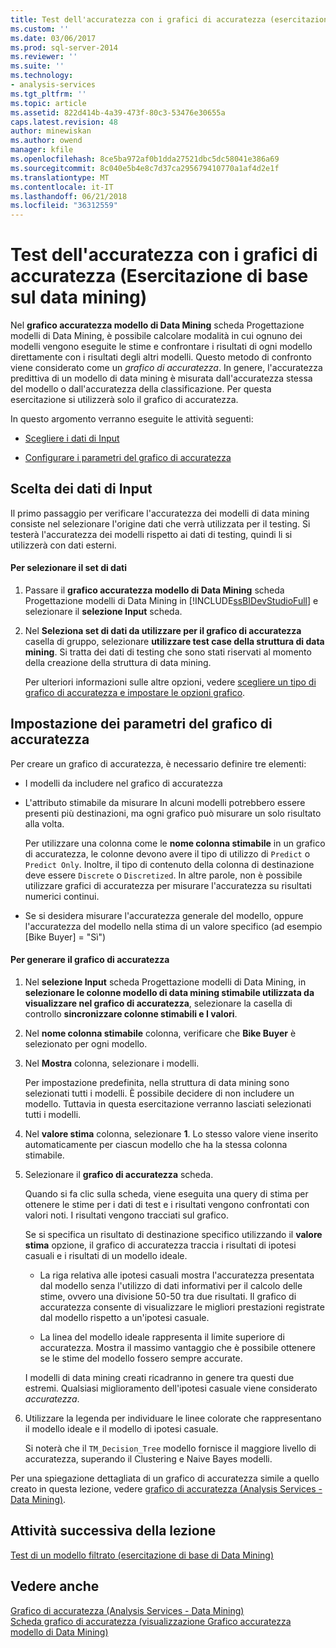 ```yaml
---
title: Test dell'accuratezza con i grafici di accuratezza (esercitazione di base di Data Mining) | Documenti Microsoft
ms.custom: ''
ms.date: 03/06/2017
ms.prod: sql-server-2014
ms.reviewer: ''
ms.suite: ''
ms.technology:
- analysis-services
ms.tgt_pltfrm: ''
ms.topic: article
ms.assetid: 822d414b-4a39-473f-80c3-53476e30655a
caps.latest.revision: 48
author: minewiskan
ms.author: owend
manager: kfile
ms.openlocfilehash: 8ce5ba972af0b1dda27521dbc5dc58041e386a69
ms.sourcegitcommit: 8c040e5b4e8c7d37ca295679410770a1af4d2e1f
ms.translationtype: MT
ms.contentlocale: it-IT
ms.lasthandoff: 06/21/2018
ms.locfileid: "36312559"
---
```

# <a name="testing-accuracy-with-lift-charts-basic-data-mining-tutorial"></a>Test dell'accuratezza con i grafici di accuratezza (Esercitazione di base sul data mining)
  Nel **grafico accuratezza modello di Data Mining** scheda Progettazione modelli di Data Mining, è possibile calcolare modalità in cui ognuno dei modelli vengono eseguite le stime e confrontare i risultati di ogni modello direttamente con i risultati degli altri modelli. Questo metodo di confronto viene considerato come un *grafico di accuratezza*. In genere, l'accuratezza predittiva di un modello di data mining è misurata dall'accuratezza stessa del modello o dall'accuratezza della classificazione. Per questa esercitazione si utilizzerà solo il grafico di accuratezza.  
  
 In questo argomento verranno eseguite le attività seguenti:  
  
-   [Scegliere i dati di Input](#BKMK_InputData)  
  
-   [Configurare i parametri del grafico di accuratezza](#BKMK_Selecting)  
  
##  <a name="BKMK_InputData"></a> Scelta dei dati di Input  
 Il primo passaggio per verificare l'accuratezza dei modelli di data mining consiste nel selezionare l'origine dati che verrà utilizzata per il testing. Si testerà l'accuratezza dei modelli rispetto ai dati di testing, quindi li si utilizzerà con dati esterni.  
  
#### <a name="to-select-the-data-set"></a>Per selezionare il set di dati  
  
1.  Passare il **grafico accuratezza modello di Data Mining** scheda Progettazione modelli di Data Mining in [!INCLUDE[ssBIDevStudioFull](../includes/ssbidevstudiofull-md.md)] e selezionare il **selezione Input** scheda.  
  
2.  Nel **Seleziona set di dati da utilizzare per il grafico di accuratezza** casella di gruppo, selezionare **utilizzare test case della struttura di data mining**. Si tratta dei dati di testing che sono stati riservati al momento della creazione della struttura di data mining.  
  
     Per ulteriori informazioni sulle altre opzioni, vedere [scegliere un tipo di grafico di accuratezza e impostare le opzioni grafico](../../2014/analysis-services/data-mining/choose-an-accuracy-chart-type-and-set-chart-options.md).  
  
##  <a name="BKMK_Selecting"></a> Impostazione dei parametri del grafico di accuratezza  
 Per creare un grafico di accuratezza, è necessario definire tre elementi:  
  
-   I modelli da includere nel grafico di accuratezza  
  
-   L'attributo stimabile da misurare In alcuni modelli potrebbero essere presenti più destinazioni, ma ogni grafico può misurare un solo risultato alla volta.  
  
     Per utilizzare una colonna come le **nome colonna stimabile** in un grafico di accuratezza, le colonne devono avere il tipo di utilizzo di `Predict` o `Predict Only`. Inoltre, il tipo di contenuto della colonna di destinazione deve essere `Discrete` o `Discretized`. In altre parole, non è possibile utilizzare grafici di accuratezza per misurare l'accuratezza su risultati numerici continui.  
  
-   Se si desidera misurare l'accuratezza generale del modello, oppure l'accuratezza del modello nella stima di un valore specifico (ad esempio [Bike Buyer] = "Sì")  
  
#### <a name="to-generate-the-lift-chart"></a>Per generare il grafico di accuratezza  
  
1.  Nel **selezione Input** scheda Progettazione modelli di Data Mining, in **selezionare le colonne modello di data mining stimabile utilizzata da visualizzare nel grafico di accuratezza**, selezionare la casella di controllo **sincronizzare colonne stimabili e I valori**.  
  
2.  Nel **nome colonna stimabile** colonna, verificare che **Bike Buyer** è selezionato per ogni modello.  
  
3.  Nel **Mostra** colonna, selezionare i modelli.  
  
     Per impostazione predefinita, nella struttura di data mining sono selezionati tutti i modelli. È possibile decidere di non includere un modello. Tuttavia in questa esercitazione verranno lasciati selezionati tutti i modelli.  
  
4.  Nel **valore stima** colonna, selezionare **1**. Lo stesso valore viene inserito automaticamente per ciascun modello che ha la stessa colonna stimabile.  
  
5.  Selezionare il **grafico di accuratezza** scheda.  
  
     Quando si fa clic sulla scheda, viene eseguita una query di stima per ottenere le stime per i dati di test e i risultati vengono confrontati con valori noti. I risultati vengono tracciati sul grafico.  
  
     Se si specifica un risultato di destinazione specifico utilizzando il **valore stima** opzione, il grafico di accuratezza traccia i risultati di ipotesi casuali e i risultati di un modello ideale.  
  
    -   La riga relativa alle ipotesi casuali mostra l'accuratezza presentata dal modello senza l'utilizzo di dati informativi per il calcolo delle stime, ovvero una divisione 50-50 tra due risultati. Il grafico di accuratezza consente di visualizzare le migliori prestazioni registrate dal modello rispetto a un'ipotesi casuale.  
  
    -   La linea del modello ideale rappresenta il limite superiore di accuratezza. Mostra il massimo vantaggio che è possibile ottenere se le stime del modello fossero sempre accurate.  
  
     I modelli di data mining creati ricadranno in genere tra questi due estremi. Qualsiasi miglioramento dell'ipotesi casuale viene considerato *accuratezza*.  
  
6.  Utilizzare la legenda per individuare le linee colorate che rappresentano il modello ideale e il modello di ipotesi casuale.  
  
     Si noterà che il `TM_Decision_Tree` modello fornisce il maggiore livello di accuratezza, superando il Clustering e Naive Bayes modelli.  
  
 Per una spiegazione dettagliata di un grafico di accuratezza simile a quello creato in questa lezione, vedere [grafico di accuratezza &#40;Analysis Services - Data Mining&#41;](../../2014/analysis-services/data-mining/lift-chart-analysis-services-data-mining.md).  
  
## <a name="next-task-in-lesson"></a>Attività successiva della lezione  
 [Test di un modello filtrato &#40;esercitazione di base di Data Mining&#41;](../../2014/tutorials/testing-a-filtered-model-basic-data-mining-tutorial.md)  
  
## <a name="see-also"></a>Vedere anche  
 [Grafico di accuratezza &#40;Analysis Services - Data Mining&#41;](../../2014/analysis-services/data-mining/lift-chart-analysis-services-data-mining.md)   
 [Scheda grafico di accuratezza &#40;visualizzazione Grafico accuratezza modello di Data Mining&#41;](../../2014/analysis-services/lift-chart-tab-mining-accuracy-chart-view.md)  
  
  